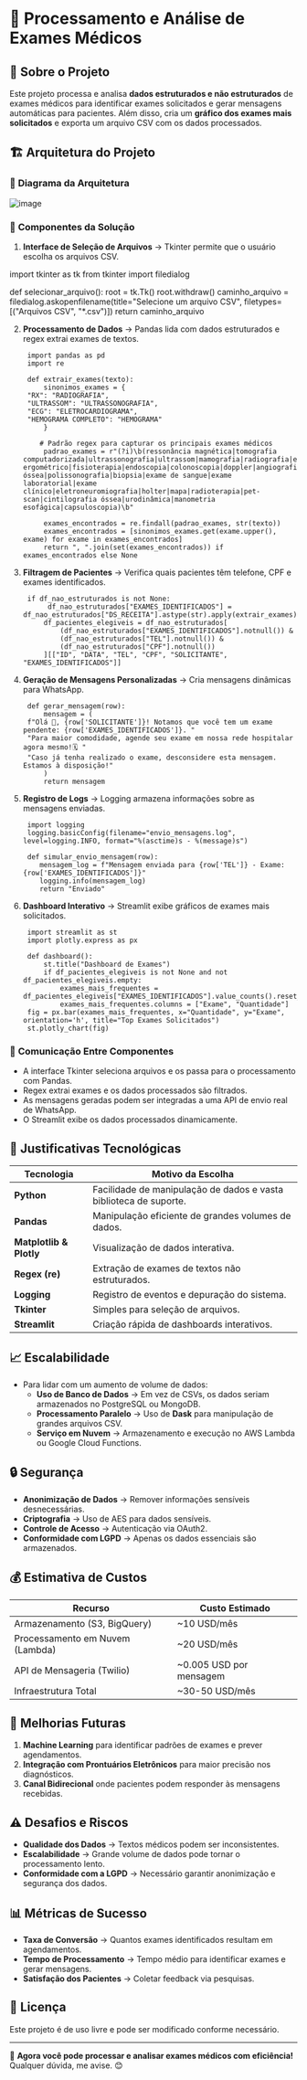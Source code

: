 # 📌 Processamento e Análise de Exames Médicos

## 📖 Sobre o Projeto

Este projeto processa e analisa **dados estruturados e não estruturados** de exames médicos para identificar exames solicitados e gerar mensagens automáticas para pacientes. Além disso, cria um **gráfico dos exames mais solicitados** e exporta um arquivo CSV com os dados processados.

## 🏗️ Arquitetura do Projeto

### 🔹 **Diagrama da Arquitetura**

![image](https://github.com/user-attachments/assets/6984b1bb-c66a-4e64-a53a-644feaab7e84)


### 🔹 **Componentes da Solução**

1. **Interface de Seleção de Arquivos** → Tkinter permite que o usuário escolha os arquivos CSV.

import tkinter as tk
from tkinter import filedialog

def selecionar_arquivo():
    root = tk.Tk()
    root.withdraw()
    caminho_arquivo = filedialog.askopenfilename(title="Selecione um arquivo CSV", filetypes=[("Arquivos CSV", "*.csv")])
    return caminho_arquivo

2. **Processamento de Dados** → Pandas lida com dados estruturados e regex extrai exames de textos.

        import pandas as pd
        import re

        def extrair_exames(texto):
            sinonimos_exames = {
        "RX": "RADIOGRAFIA",
        "ULTRASSOM": "ULTRASSONOGRAFIA",
        "ECG": "ELETROCARDIOGRAMA",
        "HEMOGRAMA COMPLETO": "HEMOGRAMA"
            }
    
           # Padrão regex para capturar os principais exames médicos
            padrao_exames = r"(?i)\b(ressonância magnética|tomografia computadorizada|ultrassonografia|ultrassom|mamografia|radiografia|ecocardiograma|eletrocardiograma|rx|hemograma|teste                                ergométrico|fisioterapia|endoscopia|colonoscopia|doppler|angiografia|cintilografia|espirometria|densitometria óssea|polissonografia|biopsia|exame de sangue|exame laboratorial|exame                           clínico|eletroneuromiografia|holter|mapa|radioterapia|pet-scan|cintilografia óssea|urodinâmica|manometria esofágica|capsuloscopia)\b"
    
            exames_encontrados = re.findall(padrao_exames, str(texto))
            exames_encontrados = [sinonimos_exames.get(exame.upper(), exame) for exame in exames_encontrados]
            return ", ".join(set(exames_encontrados)) if exames_encontrados else None
    
3. **Filtragem de Pacientes** → Verifica quais pacientes têm telefone, CPF e exames identificados.
   
        if df_nao_estruturados is not None:
             df_nao_estruturados["EXAMES_IDENTIFICADOS"] = df_nao_estruturados["DS_RECEITA"].astype(str).apply(extrair_exames)
            df_pacientes_elegiveis = df_nao_estruturados[
                (df_nao_estruturados["EXAMES_IDENTIFICADOS"].notnull()) &
                (df_nao_estruturados["TEL"].notnull()) &
                (df_nao_estruturados["CPF"].notnull())
            ][["ID", "DATA", "TEL", "CPF", "SOLICITANTE", "EXAMES_IDENTIFICADOS"]]

5. **Geração de Mensagens Personalizadas** → Cria mensagens dinâmicas para WhatsApp.
   
        def gerar_mensagem(row):
            mensagem = (
        f"Olá 👋, {row['SOLICITANTE']}! Notamos que você tem um exame pendente: {row['EXAMES_IDENTIFICADOS']}. "
        "Para maior comodidade, agende seu exame em nossa rede hospitalar agora mesmo!🗓 "
        "Caso já tenha realizado o exame, desconsidere esta mensagem. Estamos à disposição!"
            )
            return mensagem

7. **Registro de Logs** → Logging armazena informações sobre as mensagens enviadas.
   
        import logging
        logging.basicConfig(filename="envio_mensagens.log", level=logging.INFO, format="%(asctime)s - %(message)s")

        def simular_envio_mensagem(row):
           mensagem_log = f"Mensagem enviada para {row['TEL']} - Exame: {row['EXAMES_IDENTIFICADOS']}"
           logging.info(mensagem_log)
           return "Enviado"

6. **Dashboard Interativo** → Streamlit exibe gráficos de exames mais solicitados.
   
        import streamlit as st
        import plotly.express as px

        def dashboard():
            st.title("Dashboard de Exames")
            if df_pacientes_elegiveis is not None and not df_pacientes_elegiveis.empty:
                exames_mais_frequentes = df_pacientes_elegiveis["EXAMES_IDENTIFICADOS"].value_counts().reset_index()
                exames_mais_frequentes.columns = ["Exame", "Quantidade"]
        fig = px.bar(exames_mais_frequentes, x="Quantidade", y="Exame", orientation='h', title="Top Exames Solicitados")
        st.plotly_chart(fig)


### 🔹 **Comunicação Entre Componentes**

- A interface Tkinter seleciona arquivos e os passa para o processamento com Pandas.
- Regex extrai exames e os dados processados são filtrados.
- As mensagens geradas podem ser integradas a uma API de envio real de WhatsApp.
- O Streamlit exibe os dados processados dinamicamente.

## 🚀 Justificativas Tecnológicas

| Tecnologia | Motivo da Escolha |
|------------|------------------|
| **Python** | Facilidade de manipulação de dados e vasta biblioteca de suporte. |
| **Pandas** | Manipulação eficiente de grandes volumes de dados. |
| **Matplotlib & Plotly** | Visualização de dados interativa. |
| **Regex (re)** | Extração de exames de textos não estruturados. |
| **Logging** | Registro de eventos e depuração do sistema. |
| **Tkinter** | Simples para seleção de arquivos. |
| **Streamlit** | Criação rápida de dashboards interativos. |

## 📈 Escalabilidade

- Para lidar com um aumento de volume de dados:
  - **Uso de Banco de Dados** → Em vez de CSVs, os dados seriam armazenados no PostgreSQL ou MongoDB.
  - **Processamento Paralelo** → Uso de **Dask** para manipulação de grandes arquivos CSV.
  - **Serviço em Nuvem** → Armazenamento e execução no AWS Lambda ou Google Cloud Functions.

## 🔒 Segurança

- **Anonimização de Dados** → Remover informações sensíveis desnecessárias.
- **Criptografia** → Uso de AES para dados sensíveis.
- **Controle de Acesso** → Autenticação via OAuth2.
- **Conformidade com LGPD** → Apenas os dados essenciais são armazenados.

## 💰 Estimativa de Custos

| Recurso | Custo Estimado |
|---------|---------------|
| Armazenamento (S3, BigQuery) | ~10 USD/mês |
| Processamento em Nuvem (Lambda) | ~20 USD/mês |
| API de Mensageria (Twilio) | ~0.005 USD por mensagem |
| Infraestrutura Total | ~30-50 USD/mês |

## 🚀 Melhorias Futuras

1. **Machine Learning** para identificar padrões de exames e prever agendamentos.
2. **Integração com Prontuários Eletrônicos** para maior precisão nos diagnósticos.
3. **Canal Bidirecional** onde pacientes podem responder às mensagens recebidas.

## ⚠️ Desafios e Riscos

- **Qualidade dos Dados** → Textos médicos podem ser inconsistentes.
- **Escalabilidade** → Grande volume de dados pode tornar o processamento lento.
- **Conformidade com a LGPD** → Necessário garantir anonimização e segurança dos dados.

## 📊 Métricas de Sucesso

- **Taxa de Conversão** → Quantos exames identificados resultam em agendamentos.
- **Tempo de Processamento** → Tempo médio para identificar exames e gerar mensagens.
- **Satisfação dos Pacientes** → Coletar feedback via pesquisas.

## 📜 Licença

Este projeto é de uso livre e pode ser modificado conforme necessário.

---

🚀 **Agora você pode processar e analisar exames médicos com eficiência!** Qualquer dúvida, me avise. 😊
